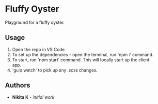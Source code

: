 # Fluffy Oyster

Playground for a fluffy oyster.

## Usage

1. Open the repo in VS Code.
2. To set up the dependencies - open the terminal, run 'npm i' command.
3. To start, run 'npm start' command. This will locally start up the client app.
4. 'gulp watch' to pick up any .scss changes.

## Authors

- **Nikita K** - _initial work_
